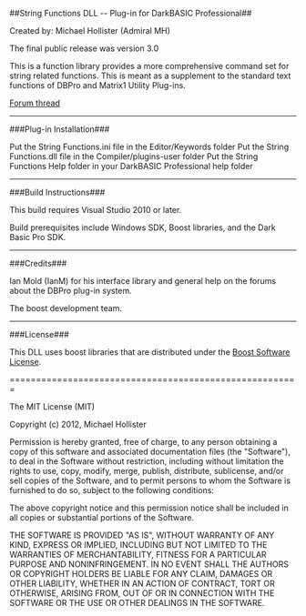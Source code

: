##String Functions DLL -- Plug-in for DarkBASIC Professional##

Created by: Michael Hollister (Admiral MH)

The final public release was version 3.0 

This is a function library provides a more comprehensive command set for string related functions.  This is meant as a supplement to the standard text functions of DBPro and Matrix1 Utility Plug-ins.

[Forum thread](http://forum.thegamecreators.com/?m=forum_view&t=189595&b=5 "Forum thread")

---
###Plug-in Installation###


Put the String Functions.ini file in the Editor/Keywords folder
Put the String Functions.dll file in the Compiler/plugins-user folder
Put the String Functions Help folder in your DarkBASIC Professional help folder

---
###Build Instructions###

This build requires Visual Studio 2010 or later.

Build prerequisites include Windows SDK, Boost libraries, and the Dark Basic Pro SDK.

---
###Credits###


Ian Mold (IanM) for his interface library and general help on the forums about the DBPro plug-in system.

The boost development team.

---
###License###

This DLL uses boost libraries that are distributed under the [Boost Software License](http://www.boost.org/LICENSE_1_0.txt "Boost Software License").


=======================================================

The MIT License (MIT)

Copyright (c) 2012, Michael Hollister

Permission is hereby granted, free of charge, to any person obtaining a copy
of this software and associated documentation files (the "Software"), to deal
in the Software without restriction, including without limitation the rights
to use, copy, modify, merge, publish, distribute, sublicense, and/or sell
copies of the Software, and to permit persons to whom the Software is
furnished to do so, subject to the following conditions:

The above copyright notice and this permission notice shall be included in
all copies or substantial portions of the Software.

THE SOFTWARE IS PROVIDED "AS IS", WITHOUT WARRANTY OF ANY KIND, EXPRESS OR
IMPLIED, INCLUDING BUT NOT LIMITED TO THE WARRANTIES OF MERCHANTABILITY,
FITNESS FOR A PARTICULAR PURPOSE AND NONINFRINGEMENT. IN NO EVENT SHALL THE
AUTHORS OR COPYRIGHT HOLDERS BE LIABLE FOR ANY CLAIM, DAMAGES OR OTHER
LIABILITY, WHETHER IN AN ACTION OF CONTRACT, TORT OR OTHERWISE, ARISING FROM,
OUT OF OR IN CONNECTION WITH THE SOFTWARE OR THE USE OR OTHER DEALINGS IN
THE SOFTWARE.
